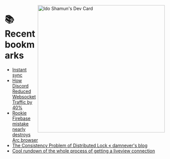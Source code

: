 <a href="https://app.daily.dev/idoshamun"><img src="https://api.daily.dev/devcards/v2/28849d86070e4c099c877ab6837c61f0.png?type=default&r=auy" align="right" width="400" alt="Ido Shamun's Dev Card"/></a>

# 📚 Recent bookmarks
<!-- BOOKMARKS:START -->
- [Instant sync](https://app.daily.dev/posts/8QZOBRA30?utm_source=rss&utm_medium=bookmarks&utm_campaign=28849d86070e4c099c877ab6837c61f0)
- [How Discord Reduced Websocket Traffic by 40%](https://app.daily.dev/posts/QzB6ca4JS?utm_source=rss&utm_medium=bookmarks&utm_campaign=28849d86070e4c099c877ab6837c61f0)
- [Rookie Firebase mistake nearly destroys Arc browser](https://app.daily.dev/posts/FR3CVnnmx?utm_source=rss&utm_medium=bookmarks&utm_campaign=28849d86070e4c099c877ab6837c61f0)
- [The Consistency Problem of Distributed Lock « damnever&#39;s blog](https://app.daily.dev/posts/zDn8L2VgY?utm_source=rss&utm_medium=bookmarks&utm_campaign=28849d86070e4c099c877ab6837c61f0)
- [Cool rundown of the whole process of getting a liveview connection](https://app.daily.dev/posts/ojuuCWuEJ?utm_source=rss&utm_medium=bookmarks&utm_campaign=28849d86070e4c099c877ab6837c61f0)
<!-- BOOKMARKS:END -->
